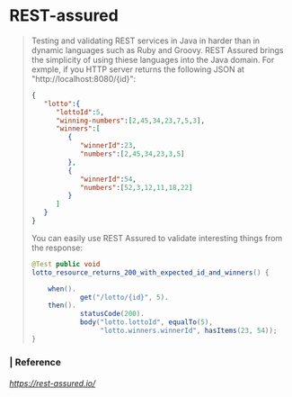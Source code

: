 # REST-assured

> Testing and validating REST services in Java in harder than in dynamic languages such as Ruby and Groovy. REST Assured brings the simplicity of using thiese languages into the Java domain. For exmple, if you HTTP server returns the following JSON at "http://localhost:8080/{id}":
>
> ```json
> {
>    "lotto":{
>       "lottoId":5,
>       "winning-numbers":[2,45,34,23,7,5,3],
>       "winners":[
>          {
>             "winnerId":23,
>             "numbers":[2,45,34,23,3,5]
>          },
>          {
>             "winnerId":54,
>             "numbers":[52,3,12,11,18,22]
>          }
>       ]
>    }
> }
> ```
>
> You can easily use REST Assured to validate interesting things from the response:
>
> ```java
> @Test public void
> lotto_resource_returns_200_with_expected_id_and_winners() {
> 
>     when().
>             get("/lotto/{id}", 5).
>     then().
>             statusCode(200).
>             body("lotto.lottoId", equalTo(5),
>                  "lotto.winners.winnerId", hasItems(23, 54));
> } 
> ```

### | Reference

###### https://rest-assured.io/